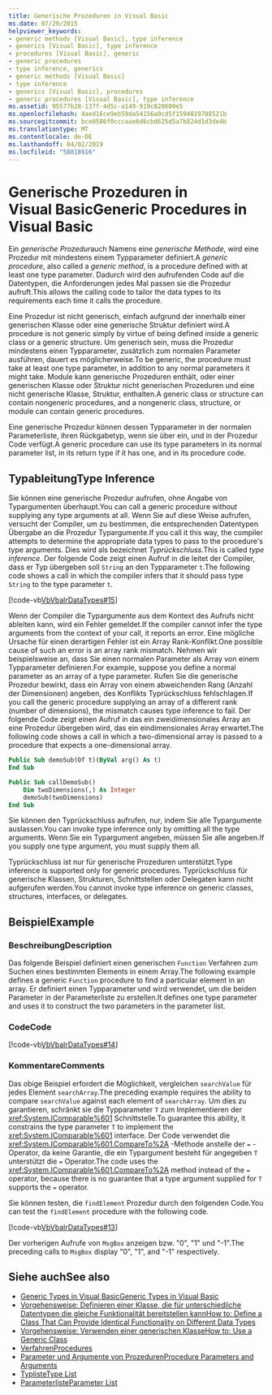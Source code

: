 ```yaml
---
title: Generische Prozeduren in Visual Basic
ms.date: 07/20/2015
helpviewer_keywords:
- generic methods [Visual Basic], type inference
- generics [Visual Basic], type inference
- procedures [Visual Basic], generic
- generic procedures
- type inference, generics
- generic methods [Visual Basic]
- type inference
- generics [Visual Basic], procedures
- generic procedures [Visual Basic], type inference
ms.assetid: 95577b28-137f-4d5c-a149-919c828600e5
ms.openlocfilehash: 4aed16ce9eb59da54156a0cd5f1594819788521b
ms.sourcegitcommit: bce0586f0cccaae6d6cbd625d5a7b824d1d3de4b
ms.translationtype: MT
ms.contentlocale: de-DE
ms.lasthandoff: 04/02/2019
ms.locfileid: "58818916"
---
```

# <a name="generic-procedures-in-visual-basic"></a><span data-ttu-id="d4c38-102">Generische Prozeduren in Visual Basic</span><span class="sxs-lookup"><span data-stu-id="d4c38-102">Generic Procedures in Visual Basic</span></span>
<span data-ttu-id="d4c38-103">Ein *generische Prozedur*auch Namens eine *generische Methode*, wird eine Prozedur mit mindestens einem Typparameter definiert.</span><span class="sxs-lookup"><span data-stu-id="d4c38-103">A *generic procedure*, also called a *generic method*, is a procedure defined with at least one type parameter.</span></span> <span data-ttu-id="d4c38-104">Dadurch wird den aufrufenden Code auf die Datentypen, die Anforderungen jedes Mal passen sie die Prozedur aufruft.</span><span class="sxs-lookup"><span data-stu-id="d4c38-104">This allows the calling code to tailor the data types to its requirements each time it calls the procedure.</span></span>  
  
 <span data-ttu-id="d4c38-105">Eine Prozedur ist nicht generisch, einfach aufgrund der innerhalb einer generischen Klasse oder eine generische Struktur definiert wird.</span><span class="sxs-lookup"><span data-stu-id="d4c38-105">A procedure is not generic simply by virtue of being defined inside a generic class or a generic structure.</span></span> <span data-ttu-id="d4c38-106">Um generisch sein, muss die Prozedur mindestens einen Typparameter, zusätzlich zum normalen Parameter ausführen, dauert es möglicherweise.</span><span class="sxs-lookup"><span data-stu-id="d4c38-106">To be generic, the procedure must take at least one type parameter, in addition to any normal parameters it might take.</span></span> <span data-ttu-id="d4c38-107">Module kann generische Prozeduren enthält, oder einer generischen Klasse oder Struktur nicht generischen Prozeduren und eine nicht generische Klasse, Struktur, enthalten.</span><span class="sxs-lookup"><span data-stu-id="d4c38-107">A generic class or structure can contain nongeneric procedures, and a nongeneric class, structure, or module can contain generic procedures.</span></span>  
  
 <span data-ttu-id="d4c38-108">Eine generische Prozedur können dessen Typparameter in der normalen Parameterliste, ihren Rückgabetyp, wenn sie über ein, und in der Prozedur Code verfügt.</span><span class="sxs-lookup"><span data-stu-id="d4c38-108">A generic procedure can use its type parameters in its normal parameter list, in its return type if it has one, and in its procedure code.</span></span>  
  
## <a name="type-inference"></a><span data-ttu-id="d4c38-109">Typableitung</span><span class="sxs-lookup"><span data-stu-id="d4c38-109">Type Inference</span></span>  
 <span data-ttu-id="d4c38-110">Sie können eine generische Prozedur aufrufen, ohne Angabe von Typargumenten überhaupt.</span><span class="sxs-lookup"><span data-stu-id="d4c38-110">You can call a generic procedure without supplying any type arguments at all.</span></span> <span data-ttu-id="d4c38-111">Wenn Sie auf diese Weise aufrufen, versucht der Compiler, um zu bestimmen, die entsprechenden Datentypen Übergabe an die Prozedur Typargumente.</span><span class="sxs-lookup"><span data-stu-id="d4c38-111">If you call it this way, the compiler attempts to determine the appropriate data types to pass to the procedure's type arguments.</span></span> <span data-ttu-id="d4c38-112">Dies wird als bezeichnet *Typrückschluss*.</span><span class="sxs-lookup"><span data-stu-id="d4c38-112">This is called *type inference*.</span></span> <span data-ttu-id="d4c38-113">Der folgende Code zeigt einen Aufruf in die leitet der Compiler, dass er Typ übergeben soll `String` an den Typparameter `t`.</span><span class="sxs-lookup"><span data-stu-id="d4c38-113">The following code shows a call in which the compiler infers that it should pass type `String` to the type parameter `t`.</span></span>  
  
 [!code-vb[VbVbalrDataTypes#15](~/samples/snippets/visualbasic/VS_Snippets_VBCSharp/VbVbalrDataTypes/VB/Class1.vb#15)]  
  
 <span data-ttu-id="d4c38-114">Wenn der Compiler die Typargumente aus dem Kontext des Aufrufs nicht ableiten kann, wird ein Fehler gemeldet.</span><span class="sxs-lookup"><span data-stu-id="d4c38-114">If the compiler cannot infer the type arguments from the context of your call, it reports an error.</span></span> <span data-ttu-id="d4c38-115">Eine mögliche Ursache für einen derartigen Fehler ist ein Array Rank-Konflikt.</span><span class="sxs-lookup"><span data-stu-id="d4c38-115">One possible cause of such an error is an array rank mismatch.</span></span> <span data-ttu-id="d4c38-116">Nehmen wir beispielsweise an, dass Sie einen normalen Parameter als Array von einem Typparameter definieren.</span><span class="sxs-lookup"><span data-stu-id="d4c38-116">For example, suppose you define a normal parameter as an array of a type parameter.</span></span> <span data-ttu-id="d4c38-117">Rufen Sie die generische Prozedur bewirkt, dass ein Array von einem abweichenden Rang (Anzahl der Dimensionen) angeben, des Konflikts Typrückschluss fehlschlagen.</span><span class="sxs-lookup"><span data-stu-id="d4c38-117">If you call the generic procedure supplying an array of a different rank (number of dimensions), the mismatch causes type inference to fail.</span></span> <span data-ttu-id="d4c38-118">Der folgende Code zeigt einen Aufruf in das ein zweidimensionales Array an eine Prozedur übergeben wird, das ein eindimensionales Array erwartet.</span><span class="sxs-lookup"><span data-stu-id="d4c38-118">The following code shows a call in which a two-dimensional array is passed to a procedure that expects a one-dimensional array.</span></span>  
  
```vb  
Public Sub demoSub(Of t)(ByVal arg() As t)
End Sub

Public Sub callDemoSub()
    Dim twoDimensions(,) As Integer
    demoSub(twoDimensions)
End Sub
```
  
 <span data-ttu-id="d4c38-119">Sie können den Typrückschluss aufrufen, nur, indem Sie alle Typargumente auslassen.</span><span class="sxs-lookup"><span data-stu-id="d4c38-119">You can invoke type inference only by omitting all the type arguments.</span></span> <span data-ttu-id="d4c38-120">Wenn Sie ein Typargument angeben, müssen Sie alle angeben.</span><span class="sxs-lookup"><span data-stu-id="d4c38-120">If you supply one type argument, you must supply them all.</span></span>  
  
 <span data-ttu-id="d4c38-121">Typrückschluss ist nur für generische Prozeduren unterstützt.</span><span class="sxs-lookup"><span data-stu-id="d4c38-121">Type inference is supported only for generic procedures.</span></span> <span data-ttu-id="d4c38-122">Typrückschluss für generische Klassen, Strukturen, Schnittstellen oder Delegaten kann nicht aufgerufen werden.</span><span class="sxs-lookup"><span data-stu-id="d4c38-122">You cannot invoke type inference on generic classes, structures, interfaces, or delegates.</span></span>  
  
## <a name="example"></a><span data-ttu-id="d4c38-123">Beispiel</span><span class="sxs-lookup"><span data-stu-id="d4c38-123">Example</span></span>  
  
### <a name="description"></a><span data-ttu-id="d4c38-124">Beschreibung</span><span class="sxs-lookup"><span data-stu-id="d4c38-124">Description</span></span>  
 <span data-ttu-id="d4c38-125">Das folgende Beispiel definiert einen generischen `Function` Verfahren zum Suchen eines bestimmten Elements in einem Array.</span><span class="sxs-lookup"><span data-stu-id="d4c38-125">The following example defines a generic `Function` procedure to find a particular element in an array.</span></span> <span data-ttu-id="d4c38-126">Er definiert einen Typparameter und wird verwendet, um die beiden Parameter in der Parameterliste zu erstellen.</span><span class="sxs-lookup"><span data-stu-id="d4c38-126">It defines one type parameter and uses it to construct the two parameters in the parameter list.</span></span>  
  
### <a name="code"></a><span data-ttu-id="d4c38-127">Code</span><span class="sxs-lookup"><span data-stu-id="d4c38-127">Code</span></span>  
 [!code-vb[VbVbalrDataTypes#14](~/samples/snippets/visualbasic/VS_Snippets_VBCSharp/VbVbalrDataTypes/VB/Class1.vb#14)]  
  
### <a name="comments"></a><span data-ttu-id="d4c38-128">Kommentare</span><span class="sxs-lookup"><span data-stu-id="d4c38-128">Comments</span></span>  
 <span data-ttu-id="d4c38-129">Das obige Beispiel erfordert die Möglichkeit, vergleichen `searchValue` für jedes Element `searchArray`.</span><span class="sxs-lookup"><span data-stu-id="d4c38-129">The preceding example requires the ability to compare `searchValue` against each element of `searchArray`.</span></span> <span data-ttu-id="d4c38-130">Um dies zu garantieren, schränkt sie die Typparameter `T` zum Implementieren der <xref:System.IComparable%601> Schnittstelle.</span><span class="sxs-lookup"><span data-stu-id="d4c38-130">To guarantee this ability, it constrains the type parameter `T` to implement the <xref:System.IComparable%601> interface.</span></span> <span data-ttu-id="d4c38-131">Der Code verwendet die <xref:System.IComparable%601.CompareTo%2A> -Methode anstelle der `=` -Operator, da keine Garantie, die ein Typargument besteht für angegeben `T` unterstützt die `=` Operator.</span><span class="sxs-lookup"><span data-stu-id="d4c38-131">The code uses the <xref:System.IComparable%601.CompareTo%2A> method instead of the `=` operator, because there is no guarantee that a type argument supplied for `T` supports the `=` operator.</span></span>  
  
 <span data-ttu-id="d4c38-132">Sie können testen, die `findElement` Prozedur durch den folgenden Code.</span><span class="sxs-lookup"><span data-stu-id="d4c38-132">You can test the `findElement` procedure with the following code.</span></span>  
  
 [!code-vb[VbVbalrDataTypes#13](~/samples/snippets/visualbasic/VS_Snippets_VBCSharp/VbVbalrDataTypes/VB/Class1.vb#13)]  
  
 <span data-ttu-id="d4c38-133">Der vorherigen Aufrufe von `MsgBox` anzeigen bzw. "0", "1" und "-1".</span><span class="sxs-lookup"><span data-stu-id="d4c38-133">The preceding calls to `MsgBox` display "0", "1", and "-1" respectively.</span></span>  
  
## <a name="see-also"></a><span data-ttu-id="d4c38-134">Siehe auch</span><span class="sxs-lookup"><span data-stu-id="d4c38-134">See also</span></span>

- [<span data-ttu-id="d4c38-135">Generic Types in Visual Basic</span><span class="sxs-lookup"><span data-stu-id="d4c38-135">Generic Types in Visual Basic</span></span>](../../../../visual-basic/programming-guide/language-features/data-types/generic-types.md)
- [<span data-ttu-id="d4c38-136">Vorgehensweise: Definieren einer Klasse, die für unterschiedliche Datentypen die gleiche Funktionalität bereitstellen kann</span><span class="sxs-lookup"><span data-stu-id="d4c38-136">How to: Define a Class That Can Provide Identical Functionality on Different Data Types</span></span>](../../../../visual-basic/programming-guide/language-features/data-types/how-to-define-a-class-that-can-provide-identical-functionality.md)
- [<span data-ttu-id="d4c38-137">Vorgehensweise: Verwenden einer generischen Klasse</span><span class="sxs-lookup"><span data-stu-id="d4c38-137">How to: Use a Generic Class</span></span>](../../../../visual-basic/programming-guide/language-features/data-types/how-to-use-a-generic-class.md)
- [<span data-ttu-id="d4c38-138">Verfahren</span><span class="sxs-lookup"><span data-stu-id="d4c38-138">Procedures</span></span>](../../../../visual-basic/programming-guide/language-features/procedures/index.md)
- [<span data-ttu-id="d4c38-139">Parameter und Argumente von Prozeduren</span><span class="sxs-lookup"><span data-stu-id="d4c38-139">Procedure Parameters and Arguments</span></span>](../../../../visual-basic/programming-guide/language-features/procedures/procedure-parameters-and-arguments.md)
- [<span data-ttu-id="d4c38-140">Typliste</span><span class="sxs-lookup"><span data-stu-id="d4c38-140">Type List</span></span>](../../../../visual-basic/language-reference/statements/type-list.md)
- [<span data-ttu-id="d4c38-141">Parameterliste</span><span class="sxs-lookup"><span data-stu-id="d4c38-141">Parameter List</span></span>](../../../../visual-basic/language-reference/statements/parameter-list.md)
